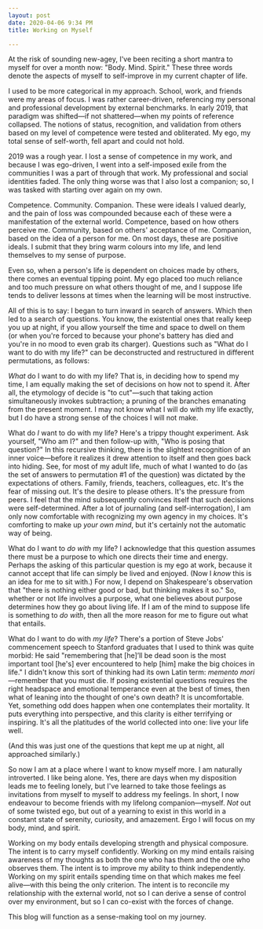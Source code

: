 ```yaml
---
layout: post
date: 2020-04-06 9:34 PM
title: Working on Myself

---
```

At the risk of sounding new-agey, I've been reciting a short mantra to myself for over a month now: "Body. Mind. Spirit." These three words denote the aspects of myself to self-improve in my current chapter of life.

I used to be more categorical in my approach. School, work, and friends were my areas of focus. I was rather career-driven, referencing my personal and professional development by external benchmarks. In early 2019, that paradigm was shifted—if not shattered—when my points of reference collapsed. The notions of status, recognition, and validation from others based on my level of competence were tested and obliterated. My ego, my total sense of self-worth, fell apart and could not hold.

2019 was a rough year. I lost a sense of competence in my work, and because I was ego-driven, I went into a self-imposed exile from the communities I was a part of through that work. My professional and social identities faded. The only thing worse was that I also lost a companion; so, I was tasked with starting over again on my own.

Competence. Community. Companion. These were ideals I valued dearly, and the pain of loss was compounded because each of these were a manifestation of the external world. Competence, based on how others perceive me. Community, based on others' acceptance of me. Companion, based on the idea of a person for me. On most days, these are positive ideals. I submit that they bring warm colours into my life, and lend themselves to my sense of purpose.

Even so, when a person's life is dependent on choices made by others, there comes an eventual tipping point. My ego placed too much reliance and too much pressure on what others thought of me, and I suppose life tends to deliver lessons at times when the learning will be most instructive.

All of this is to say: I began to turn inward in search of answers. Which then led to a search of questions. You know, the existential ones that really keep you up at night, if you allow yourself the time and space to dwell on them (or when you're forced to because your phone's battery has died and you're in no mood to even grab its charger). Questions such as "What do I want to do with my life?" can be deconstructed and restructured in different permutations, as follows:

_What_ do I want to do with my life? That is, in deciding how to spend my time, I am equally making the set of decisions on how not to spend it. After all, the etymology of decide is "to cut"—such that taking action simultaneously invokes subtraction; a pruning of the branches emanating from the present moment. I may not know what I will do with my life exactly, but I do have a strong sense of the choices I will not make.

What do _I_ want to do with my life? Here's a trippy thought experiment. Ask yourself, "Who am I?" and then follow-up with, "Who is posing that question?" In this recursive thinking, there is the slightest recognition of an inner voice—before it realizes it drew attention to itself and then goes back into hiding. See, for most of my adult life, much of what I wanted to do (as the set of  answers to permutation #1 of the question) was dictated by the expectations of others. Family, friends, teachers, colleagues, etc. It's the fear of missing out. It's the desire to please others. It's the pressure from peers. I feel that the mind subsequently convinces itself that such decisions were self-determined. After a lot of journaling (and self-interrogation), I am only now comfortable with recognizing my own agency in my choices. It's comforting to make up _your own mind_, but it's certainly not the automatic way of being.

What do I want to _do with_ my life? I acknowledge that this question assumes there must be a purpose to which one directs their time and energy. Perhaps the asking of this particular question is my ego at work, because it cannot accept that life can simply be lived and enjoyed. (Now I _know_ this is an idea for me to sit with.) For now, I depend on Shakespeare's observation that "there is nothing either good or bad, but thinking makes it so." So, whether or not life involves a purpose, what one believes about purpose determines how they go about living life. If I am of the mind to suppose life is something to _do with_, then all the more reason for me to figure out what that entails.

What do I want to do with _my life_? There's a portion of Steve Jobs' commencement speech to Stanford graduates that I used to think was quite morbid: He said "remembering that \[he\]’ll be dead soon is the most important tool \[he's\] ever encountered to help \[him\] make the big choices in life." I didn't know this sort of thinking had its own Latin term: _memento mori_—remember that you must die. If posing existential questions requires the right headspace and emotional temperance even at the best of times, then what of leaning into the thought of one's own death? It is uncomfortable. Yet, something odd does happen when one contemplates their mortality. It puts everything into perspective, and this clarity is either terrifying or inspiring. It's all the platitudes of the world collected into one: live your life well.

(And this was just one of the questions that kept me up at night, all approached similarly.)

So now I am at a place where I want to know myself more. I am naturally introverted. I like being alone. Yes, there are days when my disposition leads me to feeling lonely, but I've learned to take those feelings as invitations from myself to myself to address my feelings. In short, I now endeavour to become friends with my lifelong companion—myself. _Not_ out of some twisted ego, but out of a yearning to exist in this world in a constant state of serenity, curiosity, and amazement. Ergo I will focus on my body, mind, and spirit.

Working on my body entails developing strength and physical composure. The intent is to carry myself confidently. Working on my mind entails raising awareness of my thoughts as both the one who has them and the one who observes them. The intent is to improve my ability to think independently. Working on my spirit entails spending time on that which makes me feel alive—with this being the only criterion. The intent is to reconcile my relationship with the external world, not so I can derive a sense of control over my environment, but so I can co-exist with the forces of change.

This blog will function as a sense-making tool on my journey.